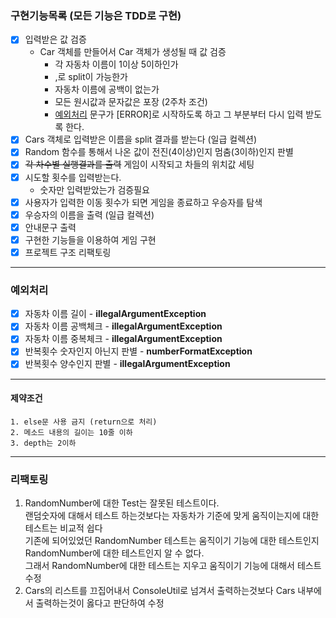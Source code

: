 ### 구현기능목록 (**모든 기능은 TDD로 구현**)

- [x] 입력받은 값 검증
  + Car 객체를 만들어서 Car 객체가 생성될 때 값 검증
      + 각 자동차 이름이 1이상 5이하인가 
      + ,로 split이 가능한가
      + 자동차 이름에 공백이 없는가
      + 모든 원시값과 문자값은 포장 (2주차 조건)
      + [예외처리](#예외처리) 문구가 [ERROR]로 시작하도록 하고 그 부분부터 다시 입력 받도록 한다.
- [x] Cars 객체로 입력받은 이름을 split 결과를 받는다 (일급 컬렉션)
- [x] Random 함수를 통해서 나온 값이 전진(4이상)인지 멈춤(3이하)인지 판별
- [x] <del>각 차수별 실행결과를 출력</del> 게임이 시작되고 차들의 위치값 세팅  
- [x] 시도할 횟수를 입력받는다. 
  + 숫자만 입력받았는가 검증필요 
- [X] 사용자가 입력한 이동 횟수가 되면 게임을 종료하고 우승자를 탐색
- [x] 우승자의 이름을 출력 (일급 컬렉션)
- [x] 안내문구 출력
- [x] 구현한 기능들을 이용하여 게임 구현
- [x] 프로젝트 구조 리팩토링

-------
### 예외처리

- [x] 자동차 이름 길이 - **illegalArgumentException**
- [x] 자동차 이름 공백체크 - **illegalArgumentException**
- [x] 자동차 이름 중복체크 - **illegalArgumentException**
- [x] 반복횟수 숫자인지 아닌지 판별 - **numberFormatException**
- [x] 반복횟수 양수인지 판별 - **illegalArgumentException**

-------
#### **제약조건**
```
1. else문 사용 금지 (return으로 처리)
2. 메소드 내용의 길이는 10줄 이하
3. depth는 2이하 
```

--------
### 리팩토링
1. RandomNumber에 대한 Test는 잘못된 테스트이다.  
   랜덤숫자에 대해서 테스트 하는것보다는 자동차가 기준에 맞게 움직이는지에 대한 테스트는 비교적 쉽다  
   기존에 되어있었던 RandomNumber 테스트는 움직이기 기능에 대한 테스트인지 RandomNumber에 대한 테스트인지 알 수 없다.  
   그래서 RandomNumber에 대한 테스트는 지우고 움직이기 기능에 대해서 테스트 수정
2. Cars의 리스트를 끄집어내서 ConsoleUtil로 넘겨서 출력하는것보다 Cars 내부에서 출력하는것이 옳다고 판단하여 수정  